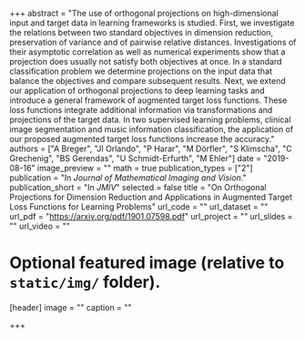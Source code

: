 +++
abstract = "The use of orthogonal projections on high-dimensional input and target data in learning frameworks is studied. First, we investigate the relations between two standard objectives in dimension reduction, preservation of variance and of pairwise relative distances. Investigations of their asymptotic correlation as well as numerical experiments show that a projection does usually not satisfy both objectives at once. In a standard classification problem we determine projections on the input data that balance the objectives and compare subsequent results. Next, we extend our application of orthogonal projections to deep learning tasks and introduce a general framework of augmented target loss functions. These loss functions integrate additional information via transformations and projections of the target data. In two supervised learning problems, clinical image segmentation and music information classification, the application of our proposed augmented target loss functions increase the accuracy."
authors = ["A Breger", "JI Orlando", "P Harar", "M Dörfler", "S Klimscha", "C Grechenig", "BS Gerendas", "U Schmidt-Erfurth", "M Ehler"]
date = "2019-08-16"
image_preview = ""
math = true
publication_types = ["2"]
publication = "In *Journal of Mathematical Imaging and Vision*."
publication_short = "In *JMIV*"
selected = false
title = "On Orthogonal Projections for Dimension Reduction and Applications in Augmented Target Loss Functions for Learning Problems"
url_code = ""
url_dataset = ""
url_pdf = "https://arxiv.org/pdf/1901.07598.pdf"
url_project = ""
url_slides = ""
url_video = ""

# Optional featured image (relative to `static/img/` folder).
[header]
image = ""
caption = ""


+++
